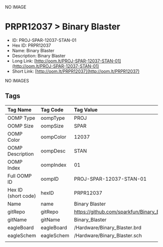 


  
NO IMAGE  
# PRPR12037 > Binary Blaster

- ID: PROJ-SPAR-12037-STAN-01
- Hex ID: PRPR12037
- Name: Binary Blaster
- Description: Binary Blaster
- Long Link: [http://oom.lt/PROJ-SPAR-12037-STAN-01](http://oom.lt/PROJ-SPAR-12037-STAN-01)
- Short Link: [http://oom.lt/PRPR12037](http://oom.lt/PRPR12037)
  
NO IMAGES  
## Tags
  

|Tag Name|Tag Code|Tag Value|
| :--- | :--- | :--- |
|OOMP Type|oompType|PROJ|
|OOMP Size|oompSize|SPAR|
|OOMP Color|oompColor|12037|
|OOMP Description|oompDesc|STAN|
|OOMP Index|oompIndex|01|
|Full OOMP ID|oompID|PROJ-SPAR-12037-STAN-01|
|Hex ID (short code)|hexID|PRPR12037|
|Name|name|Binary Blaster|
|gitRepo|gitRepo|https://github.com/sparkfun/Binary_Blaster|
|gitName|gitName|Binary_Blaster|
|eagleBoard|eagleBoard|/Hardware/Binary_Blaster.brd|
|eagleSchem|eagleSchem|/Hardware/Binary_Blaster.sch|
||||
